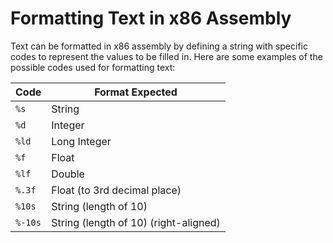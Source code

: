 # Formatting Text in x86 Assembly

Text can be formatted in x86 assembly by defining a string with specific codes to represent the values to be filled in.
Here are some examples of the possible codes used for formatting text:

| Code    | Format Expected                       |
| ------- | ------------------------------------- |
| `%s`    | String                                |
| `%d`    | Integer                               |
| `%ld`   | Long Integer                          |
| `%f`    | Float                                 |
| `%lf`   | Double                                |
| `%.3f`  | Float (to 3rd decimal place)          |
| `%10s`  | String (length of 10)                 |
| `%-10s` | String (length of 10) (right-aligned) |
